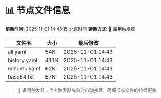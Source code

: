 # 📊 节点文件信息

**更新时间**: 2025-11-01 14:43:15 北京时间
**更新方式**: 🔄 备用触发器

| 文件名 | 大小 | 最后修改 |
|--------|------|----------|
| all.yaml | 54K | 2025-11-01 14:43 |
| history.yaml | 411K | 2025-11-01 14:43 |
| mihomo.yaml | 62K | 2025-11-01 14:43 |
| base64.txt | 57K | 2025-11-01 14:43 |

> 🔄 备用触发器：当主触发器失效时自动接管，确保节点文件的持续更新
